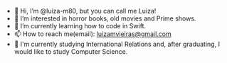 - 👋 Hi, I’m @luiza-m80, but you can call me Luiza!
- 👀 I’m interested in horror books, old movies and Prime shows.
- 🌱 I’m currently learning how to code in Swift.
- 📫 How to reach me(email): luizamvieiras@gmail.com
- 🚀 I'm currently studying International Relations and, after graduating, I would like to study Computer Science. 
